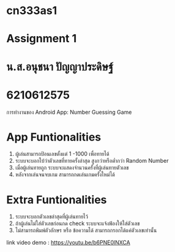 # cn333as1  
# Assignment 1
# น.ส.อนุชนา ปัญญาประดิษฐ์
# 6210612575

การทำงานของ Android App: Number Guessing Game 

# App Funtionalities
1. ผู้เล่นสามารถป้อนเลขตั้งแต่ 1 -1000 เพื่อทายได้
2. ระบบจะบอกใบ้ว่าตัวเลขที่ทายครั้งล่าสุด สูงกว่าหรือต่ำกว่า Random Number
3. เมื่อผู้เล่นทายถูก ระบบจะแสดงจำนวนครั้งที่ผู้เล่นทายตัวเลข
4. หลังจากเล่นจนจบเกม สามารถกดเล่นเกมครั้งใหม่ได้
# Extra Funtionalities
1. ระบบจะบอกตัวเลขล่าสุดที่ผู้เล่นทายไว้
2. ถ้าผู้เล่นไม่ใส่ตัวเลขก่อนกด check ระบบจะแจ้งฟ้องให้ใส่ตัวเลข
3. ไม่สามารถพิมพ์ตัวอักษร หรือ ข้อความได้ สามารถกรอกได้แค่ตัวเลขเท่านั้น

link video demo : https://youtu.be/b6PNE0lNXCA
